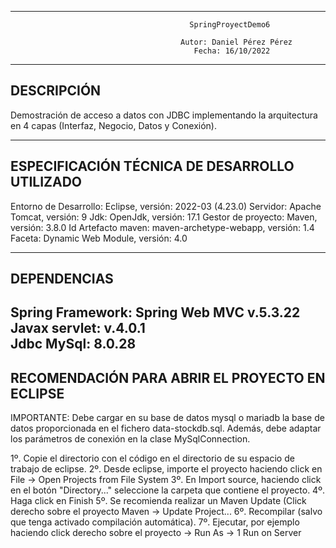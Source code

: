 ----------------------------------------------------------------------------------------------------------------------
                                            SpringProyectDemo6                                                      
                                                                                                                    
                                          Autor: Daniel Pérez Pérez                                                  
                                             Fecha: 16/10/2022                                                       
----------------------------------------------------------------------------------------------------------------------
DESCRIPCIÓN
----------------------------------------------------------------------------------------------------------------------
Demostración de acceso a datos con JDBC implementando la arquitectura en 4 capas (Interfaz, Negocio, Datos y Conexión).

----------------------------------------------------------------------------------------------------------------------
ESPECIFICACIÓN TÉCNICA DE DESARROLLO UTILIZADO
----------------------------------------------------------------------------------------------------------------------
Entorno de Desarrollo: Eclipse, versión: 2022-03 (4.23.0)
Servidor: Apache Tomcat, versión: 9
Jdk: OpenJdk, versión: 17.1
Gestor de proyecto: Maven, versión: 3.8.0
Id Artefacto maven: maven-archetype-webapp, versión: 1.4
Faceta:  Dynamic Web Module, versión: 4.0

----------------------------------------------------------------------------------------------------------------------
DEPENDENCIAS
----------------------------------------------------------------------------------------------------------------------
Spring Framework: Spring Web MVC v.5.3.22      
Javax servlet: v.4.0.1   
Jdbc MySql: 8.0.28             
----------------------------------------------------------------------------------------------------------------------
RECOMENDACIÓN PARA ABRIR EL PROYECTO EN ECLIPSE
----------------------------------------------------------------------------------------------------------------------
IMPORTANTE: Debe cargar en su base de datos mysql o mariadb la base de datos proporcionada en el fichero data-stockdb.sql. Además,
debe adaptar los parámetros de conexión en la clase MySqlConnection.

1º. Copie el directorio con el código en el directorio de su espacio de trabajo de eclipse.
2º. Desde eclipse, importe el proyecto haciendo click en File -> Open Projects from File System 
3º. En Import source, haciendo click en el botón "Directory..." seleccione la carpeta que contiene el proyecto.
4º. Haga click en Finish
5º. Se recomienda realizar un Maven Update (Click derecho sobre el proyecto Maven -> Update Project...
6º. Recompilar (salvo que tenga activado compilación automática).
7º. Ejecutar, por ejemplo haciendo click derecho sobre el proyecto -> Run As -> 1 Run on Server
